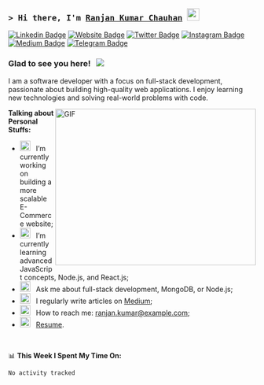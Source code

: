 ### <samp>&gt; Hi there, I'm <a href="https://github.com/Ranjan-chauhan" target="_blank">Ranjan Kumar Chauhan</a> <img src="https://media.giphy.com/media/hvRJCLFzcasrR4ia7z/giphy.gif" width="25"> </samp>

[![Linkedin Badge](https://img.shields.io/badge/-LinkedIn-0e76a8?style=flat-square&logo=Linkedin&logoColor=white)](https://linkedin.com/in/Ranjan-Chauhan)
[![Website Badge](https://img.shields.io/badge/Website-3b5998?style=flat-square&logo=google-chrome&logoColor=white)](https://ranjan-chauhan.github.io/)
[![Twitter Badge](https://img.shields.io/badge/-Twitter-00acee?style=flat-square&logo=Twitter&logoColor=white)](https://twitter.com/Ranjan_Chauhan)
[![Instagram Badge](https://img.shields.io/badge/-Instagram-e4405f?style=flat-square&logo=Instagram&logoColor=white)](https://instagram.com/Ranjan_Chauhan/)
[![Medium Badge](https://img.shields.io/badge/medium-%2312100E.svg?&style=for-square&logo=medium&logoColor=white)](https://ranjan-chauhan.medium.com/)
[![Telegram Badge](https://img.shields.io/badge/-Telegram-0088cc?style=flat-square&logo=Telegram&logoColor=white)](https://t.me/Ranjan_Chauhan)

### Glad to see you here! &nbsp; ![](https://visitor-badge.glitch.me/badge?page_id=Ranjan.Ranjan)

I am a software developer with a focus on full-stack development, passionate about building high-quality web applications. I enjoy learning new technologies and solving real-world problems with code.

<img align="right" alt="GIF" src="https://github.com/Ranjan-chauhan/Ranjan-chauhan/blob/main/assets/coding.gif?raw=true" width="408" height="318" />
  

**Talking about Personal Stuffs:**

- <img src="https://github.com/Ranjan-chauhan/Ranjan-chauhan/blob/main/assets/developer.gif?raw=true" width="21" />&nbsp;&nbsp; I’m currently working on building a more scalable E-Commerce website;
- <img src="https://github.com/Ranjan-chauhan/Ranjan-chauhan/blob/main/assets/lightning.gif?raw=true" width="21" />&nbsp;&nbsp; I’m currently learning advanced JavaScript concepts, Node.js, and React.js;
- <img src="https://github.com/Ranjan-chauhan/Ranjan-chauhan/blob/main/assets/message.gif?raw=true" width="21" />&nbsp;&nbsp; Ask me about full-stack development, MongoDB, or Node.js;
- <img src="https://github.com/Ranjan-chauhan/Ranjan-chauhan/blob/main/assets/laptop.gif?raw=true" width="21" />&nbsp;&nbsp; I regularly write articles on [Medium](https://ranjan-chauhan.medium.com);
- <img src="https://github.com/Ranjan-chauhan/Ranjan-chauhan/blob/main/assets/letterbox.gif?raw=true" width="21" />&nbsp;&nbsp; How to reach me: ranjan.kumar@example.com;
- <img src="https://github.com/Ranjan-chauhan/Ranjan-chauhan/blob/main/assets/doc.gif?raw=true" width="21" />&nbsp;&nbsp; [Resume](https://ranjan-chauhan.github.io/Resume.pdf).

</br>

📊 **This Week I Spent My Time On:**
<!--START_SECTION:waka-->

```txt
No activity tracked
